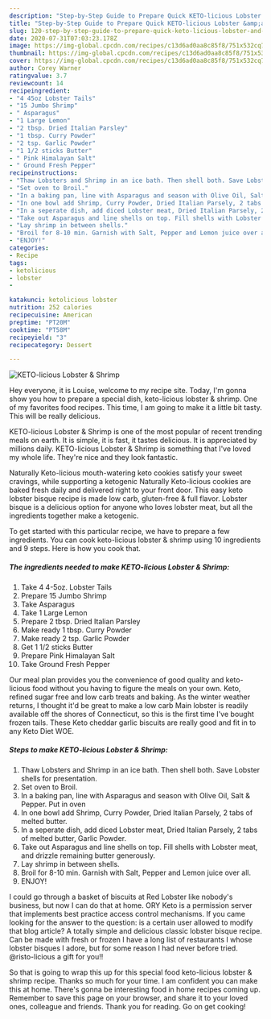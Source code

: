 ```yaml
---
description: "Step-by-Step Guide to Prepare Quick KETO-licious Lobster &amp;amp; Shrimp"
title: "Step-by-Step Guide to Prepare Quick KETO-licious Lobster &amp;amp; Shrimp"
slug: 120-step-by-step-guide-to-prepare-quick-keto-licious-lobster-and-amp-shrimp
date: 2020-07-31T07:03:23.178Z
image: https://img-global.cpcdn.com/recipes/c13d6ad0aa8c85f8/751x532cq70/keto-licious-lobster-shrimp-recipe-main-photo.jpg
thumbnail: https://img-global.cpcdn.com/recipes/c13d6ad0aa8c85f8/751x532cq70/keto-licious-lobster-shrimp-recipe-main-photo.jpg
cover: https://img-global.cpcdn.com/recipes/c13d6ad0aa8c85f8/751x532cq70/keto-licious-lobster-shrimp-recipe-main-photo.jpg
author: Corey Warner
ratingvalue: 3.7
reviewcount: 14
recipeingredient:
- "4 45oz Lobster Tails"
- "15 Jumbo Shrimp"
- " Asparagus"
- "1 Large Lemon"
- "2 tbsp. Dried Italian Parsley"
- "1 tbsp. Curry Powder"
- "2 tsp. Garlic Powder"
- "1 1/2 sticks Butter"
- " Pink Himalayan Salt"
- " Ground Fresh Pepper"
recipeinstructions:
- "Thaw Lobsters and Shrimp in an ice bath. Then shell both. Save Lobster shells for presentation."
- "Set oven to Broil."
- "In a baking pan, line with Asparagus and season with Olive Oil, Salt &amp; Pepper. Put in oven"
- "In one bowl add Shrimp, Curry Powder, Dried Italian Parsely, 2 tabs of melted butter."
- "In a seperate dish, add diced Lobster meat, Dried Italian Parsely, 2 tabs of melted butter, Garlic Powder."
- "Take out Asparagus and line shells on top. Fill shells with Lobster meat, and drizzle remaining butter generously."
- "Lay shrimp in between shells."
- "Broil for 8-10 min. Garnish with Salt, Pepper and Lemon juice over all."
- "ENJOY!"
categories:
- Recipe
tags:
- ketolicious
- lobster
- 

katakunci: ketolicious lobster  
nutrition: 252 calories
recipecuisine: American
preptime: "PT20M"
cooktime: "PT58M"
recipeyield: "3"
recipecategory: Dessert

---
```



![KETO-licious Lobster &amp; Shrimp](https://img-global.cpcdn.com/recipes/c13d6ad0aa8c85f8/751x532cq70/keto-licious-lobster-shrimp-recipe-main-photo.jpg)

Hey everyone, it is Louise, welcome to my recipe site. Today, I'm gonna show you how to prepare a special dish, keto-licious lobster &amp; shrimp. One of my favorites food recipes. This time, I am going to make it a little bit tasty. This will be really delicious.

KETO-licious Lobster &amp; Shrimp is one of the most popular of recent trending meals on earth. It is simple, it is fast, it tastes delicious. It is appreciated by millions daily. KETO-licious Lobster &amp; Shrimp is something that I've loved my whole life. They're nice and they look fantastic.

Naturally Keto-licious mouth-watering keto cookies satisfy your sweet cravings, while supporting a ketogenic Naturally Keto-licious cookies are baked fresh daily and delivered right to your front door. This easy keto lobster bisque recipe is made low carb, gluten-free &amp; full flavor. Lobster bisque is a delicious option for anyone who loves lobster meat, but all the ingredients together make a ketogenic.


To get started with this particular recipe, we have to prepare a few ingredients. You can cook keto-licious lobster &amp; shrimp using 10 ingredients and 9 steps. Here is how you cook that.

<!--inarticleads1-->

##### The ingredients needed to make KETO-licious Lobster &amp; Shrimp:

1. Take 4 4-5oz. Lobster Tails
1. Prepare 15 Jumbo Shrimp
1. Take  Asparagus
1. Take 1 Large Lemon
1. Prepare 2 tbsp. Dried Italian Parsley
1. Make ready 1 tbsp. Curry Powder
1. Make ready 2 tsp. Garlic Powder
1. Get 1 1/2 sticks Butter
1. Prepare  Pink Himalayan Salt
1. Take  Ground Fresh Pepper


Our meal plan provides you the convenience of good quality and keto-licious food without you having to figure the meals on your own. Keto, refined sugar free and low carb treats and baking. As the winter weather returns, I thought it&#39;d be great to make a low carb Main lobster is readily available off the shores of Connecticut, so this is the first time I&#39;ve bought frozen tails. These Keto cheddar garlic biscuits are really good and fit in to any Keto Diet WOE. 

<!--inarticleads2-->

##### Steps to make KETO-licious Lobster &amp; Shrimp:

1. Thaw Lobsters and Shrimp in an ice bath. Then shell both. Save Lobster shells for presentation.
1. Set oven to Broil.
1. In a baking pan, line with Asparagus and season with Olive Oil, Salt &amp; Pepper. Put in oven
1. In one bowl add Shrimp, Curry Powder, Dried Italian Parsely, 2 tabs of melted butter.
1. In a seperate dish, add diced Lobster meat, Dried Italian Parsely, 2 tabs of melted butter, Garlic Powder.
1. Take out Asparagus and line shells on top. Fill shells with Lobster meat, and drizzle remaining butter generously.
1. Lay shrimp in between shells.
1. Broil for 8-10 min. Garnish with Salt, Pepper and Lemon juice over all.
1. ENJOY!


I could go through a basket of biscuits at Red Lobster like nobody&#39;s business, but now I can do that at home. ORY Keto is a permission server that implements best practice access control mechanisms. If you came looking for the answer to the question: is a certain user allowed to modify that blog article? A totally simple and delicious classic lobster bisque recipe. Can be made with fresh or frozen I have a long list of restaurants I whose lobster bisques I adore, but for some reason I had never before tried. @risto-licious a gift for you!! 

So that is going to wrap this up for this special food keto-licious lobster &amp; shrimp recipe. Thanks so much for your time. I am confident you can make this at home. There's gonna be interesting food in home recipes coming up. Remember to save this page on your browser, and share it to your loved ones, colleague and friends. Thank you for reading. Go on get cooking!

